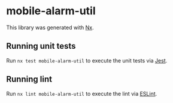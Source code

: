 # mobile-alarm-util

This library was generated with [Nx](https://nx.dev).

## Running unit tests

Run `nx test mobile-alarm-util` to execute the unit tests via [Jest](https://jestjs.io).

## Running lint

Run `nx lint mobile-alarm-util` to execute the lint via [ESLint](https://eslint.org/).
